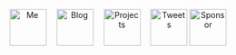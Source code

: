 <p align="center">
  <a href="https://antfu.me"><img src='https://github.com/antfu/antfu/raw/master/me.svg?sanitize=true' alt="Me" title="Me" height='65px'/></a>　
  <a href="https://antfu.me/blog"><img src='https://github.com/antfu/antfu/raw/master/blog.svg?sanitize=true' alt="Blog" title="Blog" height='65px'/></a>　
  <a href="https://antfu.me/projects"><img src='https://github.com/antfu/antfu/raw/master/projects.svg?sanitize=true' alt="Projects" title="Projects" height='65px'/></a>　
  <a href="https://twitter.com/antfu7"><img src='https://github.com/antfu/antfu/raw/master/tweets.svg?sanitize=true' alt="Tweets" title="Tweets" height='65px'/></a>
  <a href="https://github.com/sponsors/antfu"><img src='https://github.com/antfu/antfu/raw/master/sponsor.svg?sanitize=true' alt="Sponsor" title="Sponsor" height='65px'/></a>
</p>

